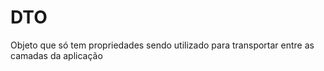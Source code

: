 # DTO

Objeto que só tem propriedades sendo utilizado  para transportar entre as camadas da aplicação

#